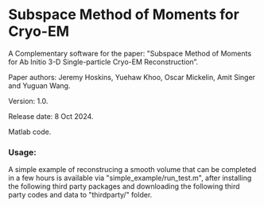 # Subspace Method of Moments for Cryo-EM

A Complementary software for the paper: "Subspace Method of Moments for  Ab Initio 3-D Single-particle Cryo-EM Reconstruction”.

Paper authors: Jeremy Hoskins, Yuehaw Khoo, Oscar Mickelin, Amit Singer and Yuguan Wang.

Version: 1.0.

Release date: 8 Oct 2024.

Matlab code.

### Usage:

A simple example of reconstrucing a smooth volume that can be completed in a few hours is available via "simple_example/run_test.m", after installing the following third party packages and downloading the following third party codes and data to "thirdparty/" folder.  
